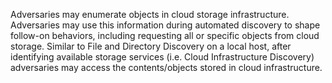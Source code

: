 Adversaries may enumerate objects in cloud storage infrastructure. Adversaries may use this information during automated discovery to shape follow-on behaviors, including requesting all or specific objects from cloud storage. Similar to File and Directory Discovery on a local host, after identifying available storage services (i.e. Cloud Infrastructure Discovery) adversaries may access the contents/objects stored in cloud infrastructure.
